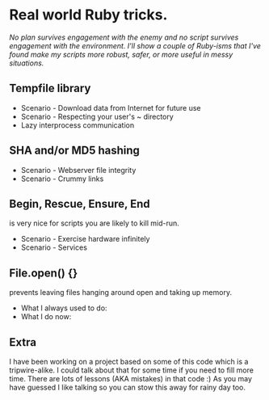 <!SLIDE bullets incremental transition=fade>
# Real world Ruby tricks.

*No plan survives engagement with the enemy and no script survives engagement with the environment. I'll show a couple of Ruby-isms that I've found make my scripts more robust, safer, or more useful in messy situations.*


<!SLIDE bullets incremental transition=fade> 
## Tempfile library 
* Scenario - Download data from Internet for future use
* Scenario - Respecting your user's ~ directory
* Lazy interprocess communication

<!SLIDE bullets incremental transition=fade>
## SHA and/or MD5 hashing
* Scenario - Webserver file integrity
* Scenario - Crummy links

<!SLIDE bullets incremental transition=fade>
## Begin, Rescue, Ensure, End 
is very nice for scripts you are likely to kill mid-run. 
* Scenario - Exercise hardware infinitely
* Scenario - Services

<!SLIDE bullets incremental transition=fade>
## File.open() {} 
prevents leaving files hanging around open and taking up memory.
* What I always used to do:
* What I do now:

<!SLIDE bullets incremental transition=fade>
## Extra
 I have been working on a project based on some of this code which is a tripwire-alike. I could talk about that for some time if you need to fill more time. There are lots of lessons (AKA mistakes) in that code :)  As you may have guessed I like talking so you can stow this away for rainy day too.
